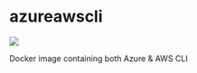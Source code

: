 # azureawscli
[![](https://images.microbadger.com/badges/image/stephlocke/azureawscli.svg)](https://microbadger.com/images/stephlocke/azureawscli "Get your own image badge on microbadger.com")

Docker image containing both Azure &amp; AWS CLI
